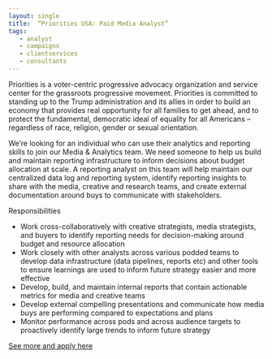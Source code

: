 ```yaml
---
layout: single
title:  “Priorities USA: Paid Media Analyst”
tags:
   - analyst
   - campaigns
   - clientservices
   - consultants
---
```


Priorities is a voter-centric progressive advocacy organization and service center for the grassroots progressive movement. Priorities is committed to standing up to the Trump administration and its allies in order to build an economy that provides real opportunity for all families to get ahead, and to protect the fundamental, democratic ideal of equality for all Americans – regardless of race, religion, gender or sexual orientation.

We’re looking for an individual who can use their analytics and reporting skills to join our Media & Analytics team. We need someone to help us build and maintain reporting infrastructure to inform  decisions about budget allocation at scale. A reporting analyst on this team will help maintain our centralized data log and reporting system, identify reporting insights to share with the media, creative and research teams, and create external documentation around buys to communicate  with stakeholders.

Responsibilities
* Work cross-collaboratively with creative strategists, media strategists, and buyers to identify reporting needs for decision-making around budget and resource allocation
* Work closely with other analysts across various podded teams to develop data infrastructure (data pipelines, reports etc) and other tools to ensure learnings are used to inform future strategy easier and more effective
* Develop, build, and maintain internal reports that contain actionable metrics for media and creative teams
* Develop external compelling presentations and communicate  how media buys are performing compared to expectations and plans
* Monitor performance across pods and across audience targets to proactively identify large trends to inform future strategy

[See more and apply here](https://jobs.lever.co/priorities/5f0d0160-a1f7-46a0-8c3b-19f885088136)
